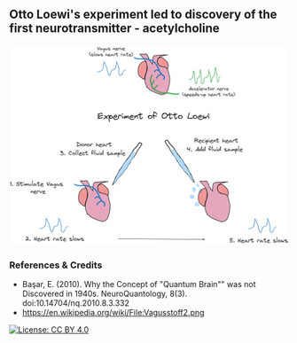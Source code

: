 ## Otto Loewi's experiment led to discovery of the first neurotransmitter - acetylcholine

![](DMAB-Vagusstoff_fin_1_tbg.png)

### References & Credits

-   Başar, E. (2010). Why the Concept of "Quantum Brain"" was not Discovered in 1940s. NeuroQuantology, 8(3). doi:10.14704/nq.2010.8.3.332
-   https://en.wikipedia.org/wiki/File:Vagusstoff2.png

[![License: CC BY 4.0](https://img.shields.io/badge/License-CC%20BY%204.0-lightgrey.svg)](https://creativecommons.org/licenses/by/4.0/)
